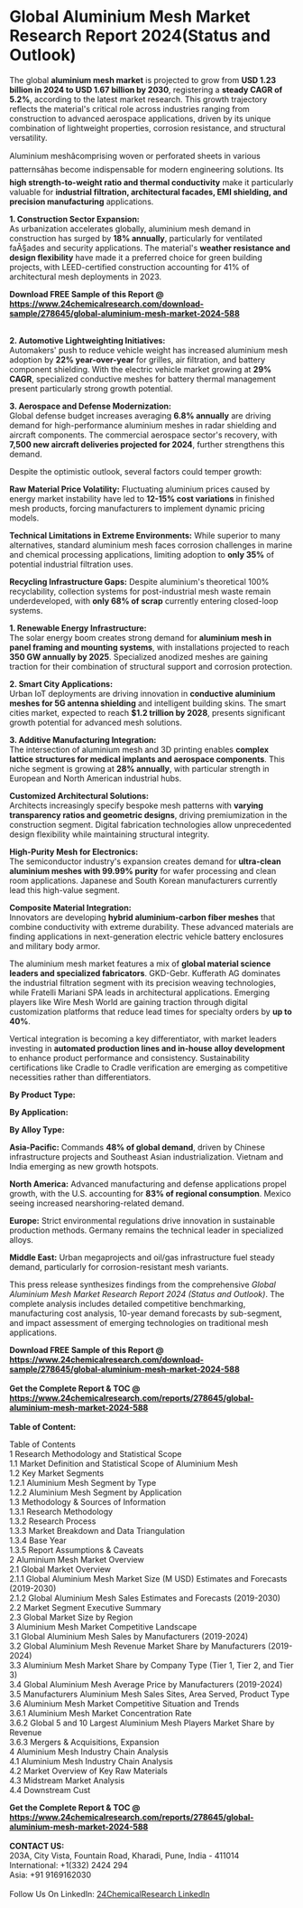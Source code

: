 <h1>Global Aluminium Mesh Market Research Report 2024(Status and Outlook)</h1><p>The global <strong>aluminium mesh market</strong> is projected to grow from <strong>USD 1.23 billion in 2024 to USD 1.67 billion by 2030</strong>, registering a <strong>steady CAGR of 5.2%</strong>, according to the latest market research. This growth trajectory reflects the material's critical role across industries ranging from construction to advanced aerospace applications, driven by its unique combination of lightweight properties, corrosion resistance, and structural versatility.</p><p>Aluminium meshâcomprising woven or perforated sheets in various patternsâhas become indispensable for modern engineering solutions. Its <strong>high strength-to-weight ratio and thermal conductivity</strong> make it particularly valuable for <strong>industrial filtration, architectural facades, EMI shielding, and precision manufacturing</strong> applications.</p><p><strong>1. Construction Sector Expansion:</strong><br>
As urbanization accelerates globally, aluminium mesh demand in construction has surged by <strong>18% annually</strong>, particularly for ventilated faÃ§ades and security applications. The material's <strong>weather resistance and design flexibility</strong> have made it a preferred choice for green building projects, with LEED-certified construction accounting for 41% of architectural mesh deployments in 2023.</p><div><b>Download FREE Sample of this Report @ 
            <a href="https://www.24chemicalresearch.com/download-sample/278645/global-aluminium-mesh-market-2024-588">
            https://www.24chemicalresearch.com/download-sample/278645/global-aluminium-mesh-market-2024-588</a></b></div><br><p><strong>2. Automotive Lightweighting Initiatives:</strong><br>
Automakers' push to reduce vehicle weight has increased aluminium mesh adoption by <strong>22% year-over-year</strong> for grilles, air filtration, and battery component shielding. With the electric vehicle market growing at <strong>29% CAGR</strong>, specialized conductive meshes for battery thermal management present particularly strong growth potential.</p><p><strong>3. Aerospace and Defense Modernization:</strong><br>
Global defense budget increases averaging <strong>6.8% annually</strong> are driving demand for high-performance aluminium meshes in radar shielding and aircraft components. The commercial aerospace sector's recovery, with <strong>7,500 new aircraft deliveries projected for 2024</strong>, further strengthens this demand.</p><p>Despite the optimistic outlook, several factors could temper growth:</p><p><strong>Raw Material Price Volatility:</strong> Fluctuating aluminium prices caused by energy market instability have led to <strong>12-15% cost variations</strong> in finished mesh products, forcing manufacturers to implement dynamic pricing models.</p><p><strong>Technical Limitations in Extreme Environments:</strong> While superior to many alternatives, standard aluminium mesh faces corrosion challenges in marine and chemical processing applications, limiting adoption to <strong>only 35%</strong> of potential industrial filtration uses.</p><p><strong>Recycling Infrastructure Gaps:</strong> Despite aluminium's theoretical 100% recyclability, collection systems for post-industrial mesh waste remain underdeveloped, with <strong>only 68% of scrap</strong> currently entering closed-loop systems.</p><p><strong>1. Renewable Energy Infrastructure:</strong><br>
The solar energy boom creates strong demand for <strong>aluminium mesh in panel framing and mounting systems</strong>, with installations projected to reach <strong>350 GW annually by 2025</strong>. Specialized anodized meshes are gaining traction for their combination of structural support and corrosion protection.</p><p><strong>2. Smart City Applications:</strong><br>
Urban IoT deployments are driving innovation in <strong>conductive aluminium meshes for 5G antenna shielding</strong> and intelligent building skins. The smart cities market, expected to reach <strong>$1.2 trillion by 2028</strong>, presents significant growth potential for advanced mesh solutions.</p><p><strong>3. Additive Manufacturing Integration:</strong><br>
The intersection of aluminium mesh and 3D printing enables <strong>complex lattice structures for medical implants and aerospace components</strong>. This niche segment is growing at <strong>28% annually</strong>, with particular strength in European and North American industrial hubs.</p><p><strong>Customized Architectural Solutions:</strong><br>
	Architects increasingly specify bespoke mesh patterns with <strong>varying transparency ratios and geometric designs</strong>, driving premiumization in the construction segment. Digital fabrication technologies allow unprecedented design flexibility while maintaining structural integrity.</p><p><strong>High-Purity Mesh for Electronics:</strong><br>
	The semiconductor industry's expansion creates demand for <strong>ultra-clean aluminium meshes with 99.99% purity</strong> for wafer processing and clean room applications. Japanese and South Korean manufacturers currently lead this high-value segment.</p><p><strong>Composite Material Integration:</strong><br>
	Innovators are developing <strong>hybrid aluminium-carbon fiber meshes</strong> that combine conductivity with extreme durability. These advanced materials are finding applications in next-generation electric vehicle battery enclosures and military body armor.</p><p>The aluminium mesh market features a mix of <strong>global material science leaders and specialized fabricators</strong>. GKD-Gebr. Kufferath AG dominates the industrial filtration segment with its precision weaving technologies, while Fratelli Mariani SPA leads in architectural applications. Emerging players like Wire Mesh World are gaining traction through digital customization platforms that reduce lead times for specialty orders by <strong>up to 40%</strong>.</p><p>Vertical integration is becoming a key differentiator, with market leaders investing in <strong>automated production lines and in-house alloy development</strong> to enhance product performance and consistency. Sustainability certifications like Cradle to Cradle verification are emerging as competitive necessities rather than differentiators.</p><p><strong>By Product Type:</strong></p><p><strong>By Application:</strong></p><p><strong>By Alloy Type:</strong></p><p><strong>Asia-Pacific:</strong> Commands <strong>48% of global demand</strong>, driven by Chinese infrastructure projects and Southeast Asian industrialization. Vietnam and India emerging as new growth hotspots.</p><p><strong>North America:</strong> Advanced manufacturing and defense applications propel growth, with the U.S. accounting for <strong>83% of regional consumption</strong>. Mexico seeing increased nearshoring-related demand.</p><p><strong>Europe:</strong> Strict environmental regulations drive innovation in sustainable production methods. Germany remains the technical leader in specialized alloys.</p><p><strong>Middle East:</strong> Urban megaprojects and oil/gas infrastructure fuel steady demand, particularly for corrosion-resistant mesh variants.</p><p>This press release synthesizes findings from the comprehensive <em>Global Aluminium Mesh Market Research Report 2024 (Status and Outlook)</em>. The complete analysis includes detailed competitive benchmarking, manufacturing cost analysis, 10-year demand forecasts by sub-segment, and impact assessment of emerging technologies on traditional mesh applications.</p><div><b>Download FREE Sample of this Report @ 
            <a href="https://www.24chemicalresearch.com/download-sample/278645/global-aluminium-mesh-market-2024-588">
            https://www.24chemicalresearch.com/download-sample/278645/global-aluminium-mesh-market-2024-588</a></b></div><br><div><b>Get the Complete Report & TOC @ 
            <a href="https://www.24chemicalresearch.com/reports/278645/global-aluminium-mesh-market-2024-588">
            https://www.24chemicalresearch.com/reports/278645/global-aluminium-mesh-market-2024-588</a></b></div><br>
            <b>Table of Content:</b><p>Table of Contents<br />
1 Research Methodology and Statistical Scope<br />
1.1 Market Definition and Statistical Scope of Aluminium Mesh<br />
1.2 Key Market Segments<br />
1.2.1 Aluminium Mesh Segment by Type<br />
1.2.2 Aluminium Mesh Segment by Application<br />
1.3 Methodology & Sources of Information<br />
1.3.1 Research Methodology<br />
1.3.2 Research Process<br />
1.3.3 Market Breakdown and Data Triangulation<br />
1.3.4 Base Year<br />
1.3.5 Report Assumptions & Caveats<br />
2 Aluminium Mesh Market Overview<br />
2.1 Global Market Overview<br />
2.1.1 Global Aluminium Mesh Market Size (M USD) Estimates and Forecasts (2019-2030)<br />
2.1.2 Global Aluminium Mesh Sales Estimates and Forecasts (2019-2030)<br />
2.2 Market Segment Executive Summary<br />
2.3 Global Market Size by Region<br />
3 Aluminium Mesh Market Competitive Landscape<br />
3.1 Global Aluminium Mesh Sales by Manufacturers (2019-2024)<br />
3.2 Global Aluminium Mesh Revenue Market Share by Manufacturers (2019-2024)<br />
3.3 Aluminium Mesh Market Share by Company Type (Tier 1, Tier 2, and Tier 3)<br />
3.4 Global Aluminium Mesh Average Price by Manufacturers (2019-2024)<br />
3.5 Manufacturers Aluminium Mesh Sales Sites, Area Served, Product Type<br />
3.6 Aluminium Mesh Market Competitive Situation and Trends<br />
3.6.1 Aluminium Mesh Market Concentration Rate<br />
3.6.2 Global 5 and 10 Largest Aluminium Mesh Players Market Share by Revenue<br />
3.6.3 Mergers & Acquisitions, Expansion<br />
4 Aluminium Mesh Industry Chain Analysis<br />
4.1 Aluminium Mesh Industry Chain Analysis<br />
4.2 Market Overview of Key Raw Materials<br />
4.3 Midstream Market Analysis<br />
4.4 Downstream Cust</p><div><b>Get the Complete Report & TOC @ 
            <a href="https://www.24chemicalresearch.com/reports/278645/global-aluminium-mesh-market-2024-588">
            https://www.24chemicalresearch.com/reports/278645/global-aluminium-mesh-market-2024-588</a></b></div><br><b>CONTACT US:</b><br>
            203A, City Vista, Fountain Road, Kharadi, Pune, India - 411014<br>
            International: +1(332) 2424 294<br>
            Asia: +91 9169162030 <br><br>
            Follow Us On LinkedIn: <a href="https://www.linkedin.com/company/24chemicalresearch/">24ChemicalResearch LinkedIn</a>